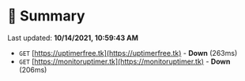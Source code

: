 # 📖 Summary
Last updated: **10/14/2021, 10:59:43 AM**

- `GET` [https://uptimerfree.tk](https://uptimerfree.tk) - **Down** (263ms)
- `GET` [https://monitoruptimer.tk](https://monitoruptimer.tk) - **Down** (206ms)
